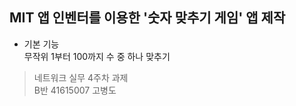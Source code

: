  ## MIT 앱 인벤터를 이용한 '숫자 맞추기 게임' 앱 제작  
 * 기본 기능  
 무작위 1부터 100까지 수 중 하나 맞추기 
 >네트워크 실무 4주차 과제   
 >B반 41615007 고병도
